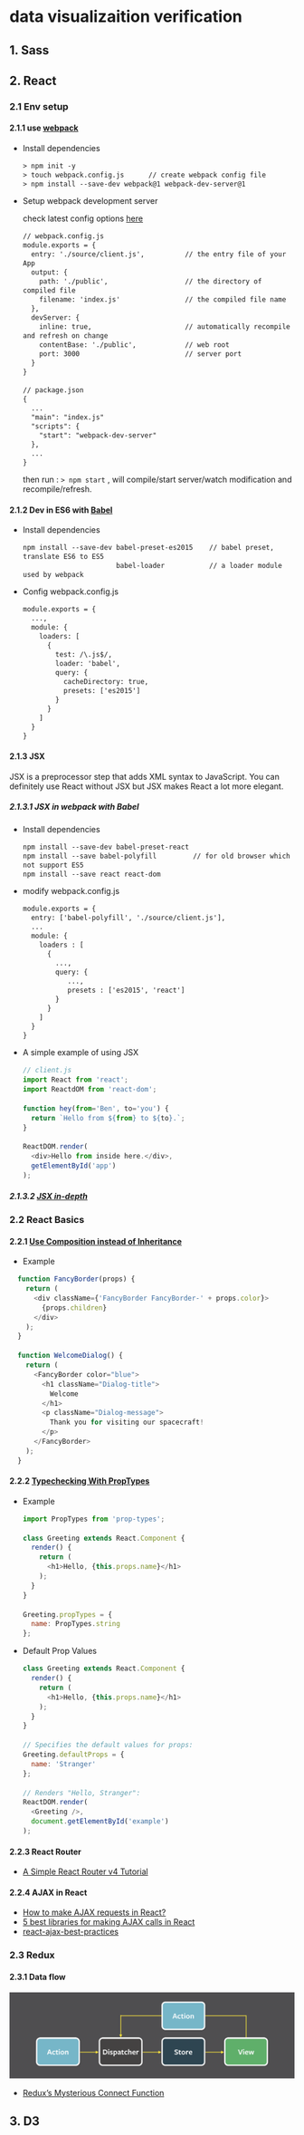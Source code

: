 # data visualizaition verification

## 1. Sass

## 2. React
### 2.1 Env setup
#### 2.1.1 use [webpack](https://webpack.js.org/)
- Install dependencies
  ```
  > npm init -y
  > touch webpack.config.js      // create webpack config file
  > npm install --save-dev webpack@1 webpack-dev-server@1
  ```
- Setup webpack development server
  
  check latest config options [here](https://webpack.js.org/configuration/)
  
  ```
  // webpack.config.js
  module.exports = {
    entry: './source/client.js',          // the entry file of your App
    output: {
      path: './public',                   // the directory of compiled file
      filename: 'index.js'                // the compiled file name
    },
    devServer: {
      inline: true,                       // automatically recompile and refresh on change
      contentBase: './public',            // web root
      port: 3000                          // server port
    }
  }
  
  // package.json
  {
    ...
    "main": "index.js"
    "scripts": {
      "start": "webpack-dev-server"
    },
    ...
  }
  ```
  then run : `> npm start` , will compile/start server/watch modification and recompile/refresh.

#### 2.1.2 Dev in ES6 with [Babel](http://babeljs.io/)
- Install dependencies
  ```
  npm install --save-dev babel-preset-es2015    // babel preset, translate ES6 to ES5
                         babel-loader           // a loader module used by webpack
  ```
- Config webpack.config.js
  ```
  module.exports = {
    ...,
    module: {
      loaders: [
        {
          test: /\.js$/,
          loader: 'babel',
          query: {
            cacheDirectory: true,
            presets: ['es2015']
          }
        }
      ]
    }
  }
  ```
  
#### 2.1.3 JSX
JSX is a preprocessor step that adds XML syntax to JavaScript. You can definitely use React without JSX but JSX makes React a lot more elegant.
##### 2.1.3.1 JSX in webpack with Babel
- Install dependencies
  ```
  npm install --save-dev babel-preset-react
  npm install --save babel-polyfill         // for old browser which not support ES5
  npm install --save react react-dom
  ```
  
- modify webpack.config.js
  ```
  module.exports = {
    entry: ['babel-polyfill', './source/client.js'],
    ...
    module: {
      loaders : [
        {
          ...,
          query: {
             ...,
             presets : ['es2015', 'react']
          }
        }
      ]
    }
  }
  ```
  
- A simple example of using JSX
  ```javascript
  // client.js
  import React from 'react';
  import ReactdOM from 'react-dom';
  
  function hey(from='Ben', to='you') {
    return `Hello from ${from} to ${to}.`;
  }
  
  ReactDOM.render(
    <div>Hello from inside here.</div>,
    getElementById('app')
  );
  ```

##### 2.1.3.2 [JSX in-depth](https://facebook.github.io/react/docs/jsx-in-depth.html)

### 2.2 React Basics
#### 2.2.1 [Use Composition instead of Inheritance](https://facebook.github.io/react/docs/composition-vs-inheritance.html)
- Example
```javascript
  function FancyBorder(props) {
    return (
      <div className={'FancyBorder FancyBorder-' + props.color}>
        {props.children}
      </div>
    );
  }

  function WelcomeDialog() {
    return (
      <FancyBorder color="blue">
        <h1 className="Dialog-title">
          Welcome
        </h1>
        <p className="Dialog-message">
          Thank you for visiting our spacecraft!
        </p>
      </FancyBorder>
    );
  }
```

#### 2.2.2 [Typechecking With PropTypes](https://facebook.github.io/react/docs/typechecking-with-proptypes.html)
- Example
  ```javascript
  import PropTypes from 'prop-types';

  class Greeting extends React.Component {
    render() {
      return (
        <h1>Hello, {this.props.name}</h1>
      );
    }
  }

  Greeting.propTypes = {
    name: PropTypes.string
  };
  ```
  
- Default Prop Values
  ```javascript
  class Greeting extends React.Component {
    render() {
      return (
        <h1>Hello, {this.props.name}</h1>
      );
    }
  }

  // Specifies the default values for props:
  Greeting.defaultProps = {
    name: 'Stranger'
  };

  // Renders "Hello, Stranger":
  ReactDOM.render(
    <Greeting />,
    document.getElementById('example')
  );
  ```
  
#### 2.2.3 React Router
- [A Simple React Router v4 Tutorial](https://medium.com/@pshrmn/a-simple-react-router-v4-tutorial-7f23ff27adf)
  
#### 2.2.4 AJAX in React

- [How to make AJAX requests in React?](https://medium.com/@baphemot/how-to-make-ajax-requests-in-react-a6a52bb5a8b1)
- [5 best libraries for making AJAX calls in React](https://hashnode.com/post/5-best-libraries-for-making-ajax-calls-in-react-cis8x5f7k0jl7th53z68s41k1)
- [react-ajax-best-practices](http://andrewhfarmer.com/react-ajax-best-practices/)

### 2.3 Redux
#### 2.3.1 Data flow
![flux data flow](flux.png)

- [Redux’s Mysterious Connect Function](https://medium.com/mofed/reduxs-mysterious-connect-function-526efe1122e4)

## 3. D3
